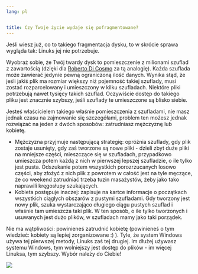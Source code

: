 ```yaml
---
lang: pl


title: Czy Twoje życie wydaje się pofragmentowane?
---
```


Jeśli wiesz już, co to takiego fragmentacja dysku, to w skrócie
sprawa wygląda tak: Linuks jej nie potrzebuje.

Wyobraź sobie, że Twój twardy dysk to pomieszczenie z milionami szuflad
z zawartością (dzięki dla <a href="http://www.pps.jussieu.fr/~dicosmo/">
Roberto Di Cosmo</a> za tą analogię). Każda szuflada może zawierać jedynie pewną
ograniczoną ilość danych. Wynika stąd, że jeśli jakiś plik ma rozmiar większy niż
pojemność takiej szuflady, musi zostać rozparcelowany i umieszczony w kilku
szufladach. Niektóre pliki potrzebują nawet tysięcy takich szuflad. Oczywiście
dostęp do takiego pliku jest znacznie szybszy, jeśli szuflady te umieszczone są
blisko siebie.

Jesteś właścicielem takiego właśnie pomieszczenia z szufladami, nie masz
jednak czasu na zajmowanie się szczegółami, problem ten możesz jednak rozwiązać
na jeden z dwóch sposobów: zatrudniasz mężczyznę lub kobietę.

<ul>

<li>Mężczyzna przyjmuje następującą strategię: opróżnia szuflady, gdy plik
zostaje usunięty, gdy zaś tworzone są nowe pliki - dzieli zbyt duże pliki na
mniejsze części, mieszczące się w szufladach, przypadkowo umieszcza potem każdą
z nich w pierwszej lepszej szufladzie, o ile tylko jest pusta. Odszukanie potem
wszystkich porozrzucanych losowo części, aby złożyć z nich plik z powrotem
w całość jest na tyle męczące, że co weekend zatrudniać trzeba tuzin masażystów,
żeby jako tako naprawili kręgosłupy szukających.</li>

<li>Kobieta postępuje inaczej: zapisuje na kartce informacje o początkach wszystkich
ciągłych obszarów z pustymi szufladami. Gdy tworzony jest nowy plik, szuka
wystarczająco długiego ciągu pustych szuflad i właśnie tam umieszcza taki plik.
W ten sposób, o ile tylko tworzonych i usuwanych jest dużo plików, w szufladach
mamy jako taki porządek.</li>

</ul>

Nie ma wątpliwości: powinieneś zatrudnić kobietę (powinieneś o tym wiedzieć:
kobiety są lepiej zorganizowane :) ). Tyle, że system Windows używa tej pierwszej metody,
Linuks zaś tej drugiej. Im dłużej używasz systemu Windows, tym wolniejszy jest dostęp
do plików - im więcej Linuksa, tym szybszy. Wybór należy do Ciebie!

<img src="Images/defragment.png" />



